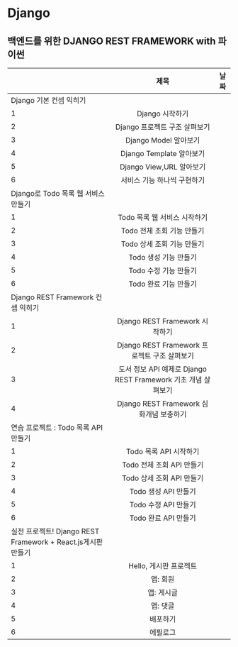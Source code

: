 # Django

## 백엔드를 위한 DJANGO REST FRAMEWORK with 파이썬

|      |          제목          |    날짜  |
| ---- | :--------------------: | :--: |
| Django 기본 컨셉 익히기 |
| 1    |      Django 시작하기       |      |
| 2    | Django 프로젝트 구조 살펴보기 |      |
| 3    |    Django Model  알아보기    |      |
| 4    |       Django Template 알아보기        |      |
| 5    |       Django View,URL 알아보기        |      |
| 6    |       서비스 기능 하나씩 구현하기        |      |
|Django로 Todo 목록 웹 서비스 만들기|
| 1   |  Todo 목록 웹 서비스 시작하기  |      |
| 2    |     Todo 전체 조회 기능 만들기   |      |
| 3    |         Todo 상세 조회 기능 만들기        |      |
| 4    |         Todo 생성 기능 만들기        |      |
| 5    |         Todo 수정 기능 만들기        |      |
| 6    |         Todo 완료 기능 만들기        |      |
|Django REST Framework 컨셉 익히기 |
| 1   |     Django REST Framework 시작하기      |      |
| 2   |     Django REST Framework 프로젝트 구조 살펴보기     |      |
| 3   |     도서 정보 API 예제로 Django REST Framework   기초 개념 살펴보기   |      |
| 4   |     Django REST Framework 심화개념 보충하기     |      |
| 연습 프로젝트 : Todo 목록 API만들기|
| 1   |     Todo 목록 API 시작하기     |      |
| 2   |     Todo 전체 조회 API 만들기      |      |
| 3   |     Todo 상세 조회 API 만들기      |      |
| 4   |     Todo 생성 API 만들기      |      |
| 5   |     Todo 수정 API 만들기      |      |
| 6   |     Todo 완료 API 만들기      |      |
|실전 프로젝트! Django REST Framework + React.js게시판 만들기|
| 1   |     Hello, 게시판 프로젝트      |      |
| 2   |     앱: 회원      |      |
| 3   |     앱: 게시글      |      |
| 4   |     앱: 댓글      |      |
| 5   |     배포하기      |      |
| 6   |     에필로그      |      |
